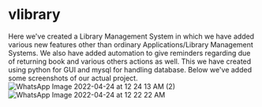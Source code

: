 # vlibrary
Here we've created a Library Management System in which we have added various new features other than ordinary Applications/Library Management Systems. We also have 
added automation to give reminders regarding due of returning book and various others actions as well. This we have created using python for GUI and mysql for handling 
database.
Below we've added some screenshots of our actual project.
![WhatsApp Image 2022-04-24 at 12 24 13 AM (2)](https://user-images.githubusercontent.com/95046125/165487396-297307c7-3378-46ec-a85a-e50a0447500e.jpg)
![WhatsApp Image 2022-04-24 at 12 22 22 AM](https://user-images.githubusercontent.com/95046125/165487528-18f2b198-736e-4105-8550-d7cc18d4d7a2.jpg)



